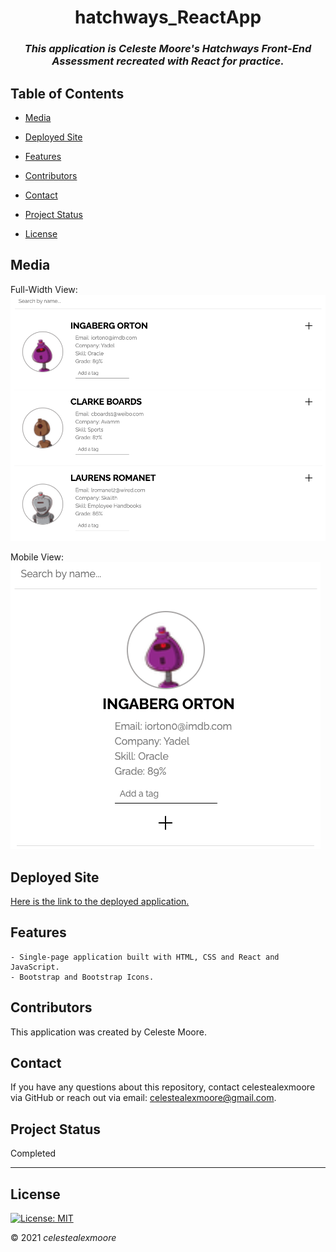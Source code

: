 <div align="center">

# hatchways_ReactApp

### _This application is Celeste Moore's Hatchways Front-End Assessment recreated with React for practice._
</div>

## Table of Contents

- [Media](#Media)

- [Deployed Site](#deployed-site)

- [Features](#Features)

- [Contributors](#Contributors)

- [Contact](#Contact)

- [Project Status](#project-status)

- [License](#License)

## Media

Full-Width View:  
![Photo 1](./src/photos/fullView.png)

Mobile View:  
![Photo 1](./src/photos/mobileView.png)

## Deployed Site

[Here is the link to the deployed application.](http://celestealexmoore.github.io/hatchways_ReactApp)

## Features
    - Single-page application built with HTML, CSS and React and JavaScript.
    - Bootstrap and Bootstrap Icons.

## Contributors

This application was created by Celeste Moore.

## Contact

If you have any questions about this repository, contact celestealexmoore via GitHub or reach out via email:
celestealexmoore@gmail.com.

## Project Status

Completed

---

## License

[![License: MIT](https://img.shields.io/badge/License-MIT-blueviolet.svg)](https://opensource.org/licenses/MIT)

© 2021 _celestealexmoore_